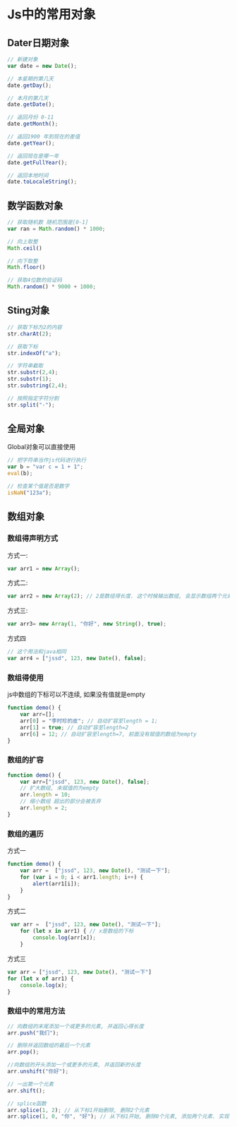 # Js中的常用对象

## Dater日期对象

```js
// 新建对象
var date = new Date();

// 本星期的第几天
date.getDay();

// 本月的第几天
date.getDate();

// 返回月份 0-11
date.getMonth();

// 返回1900 年到现在的差值
date.getYear();

// 返回现在是哪一年
date.getFullYear();

// 返回本地时间
date.toLocaleString();
```

## 数学函数对象

```js
// 获取随机数 随机范围是[0-1]
var ran = Math.random() * 1000;

// 向上取整
Math.ceil()

// 向下取整
Math.floor()

// 获取4位数的验证码
Math.random() * 9000 + 1000;
```

## Sting对象

```js
// 获取下标为2的内容
str.charAt(2);

// 获取下标
str.indexOf("a");

// 字符串截取
str.substr(2,4);
str.substr(1);
str.substring(2,4);

// 按照指定字符分割
str.split("-");
```

## 全局对象

Global对象可以直接使用

```js
// 把字符串当作js代码进行执行
var b = "var c = 1 + 1";
eval(b);

// 检查某个值是否是数字
isNaN("123a");
```

## 数组对象

### 数组得声明方式

方式一:

```js
var arr1 = new Array();
```

方式二:

```js
var arr2 = new Array(2); // 2是数组得长度. 这个时候输出数组, 会显示数组两个元素为empty
```

方式三:

```js
var arr3= new Array(1, "你好", new String(), true);
```

方式四

```js
// 这个用法和java相同
var arr4 = ["jssd", 123, new Date(), false];
```

### 数组得使用

js中数组的下标可以不连续, 如果没有值就是empty

```js
function demo() {
    var arr=[];
    arr[0] = "李时珍的皮"; // 自动扩容至length = 1;
    arr[1] = true; // 自动扩容至length=2
    arr[6] = 12; // 自动扩容至length=7, 前面没有赋值的数组为empty
}
```

### 数组的扩容

```js
function demo() {
    var arr=["jssd", 123, new Date(), false];
    // 扩大数组, 未赋值的为empty
    arr.length = 10;
    // 缩小数组 超出的部分会被丢弃
    arr.length = 2;
}
```

### 数组的遍历

方式一

```js
function demo() {
    var arr =  ["jssd", 123, new Date(), "测试一下"];
    for (var i = 0; i < arr1.length; i++) {
        alert(arr1[i]);
    }
}
```

方式二

```js
 var arr =  ["jssd", 123, new Date(), "测试一下"];
    for (let x in arr1) { // x是数组的下标
        console.log(arr[x]);
    }
```

方式三

```js
var arr = ["jssd", 123, new Date(), "测试一下"]
for (let x of arr1) {
    console.log(x);
}
```

### 数组中的常用方法

```js
// 向数组的末尾添加一个或更多的元素, 并返回心得长度
arr.push("我们");

// 删除并返回数组的最后一个元素
arr.pop();

//向数组的开头添加一个或更多的元素, 并返回新的长度
arr.unshift("你好");

// 一出第一个元素
arr.shift();

// splice函数
arr.splice(1, 2); // 从下标1开始删除, 删除2个元素
arr.splice(1, 0, "你", "好"); // 从下标1开始, 删除0个元素, 添加两个元素. 实现了再指定位置添加元素的功能
```

